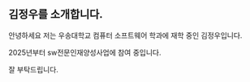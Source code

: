 ## 김정우를 소개합니다.
안녕하세요 저는 우송대학교 컴퓨터 소프트웨어 학과에 재학 중인 김정우입니다.

2025년부터 sw전문인재양성사업에 참여 중입니다.

잘 부탁드립니다.







